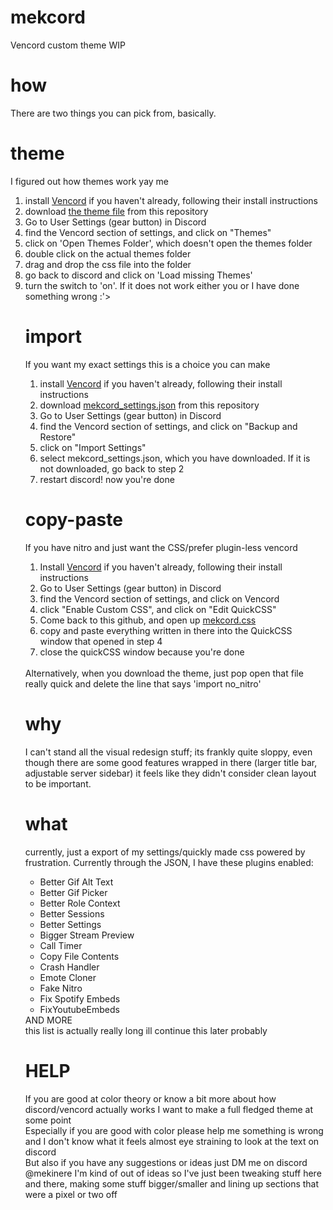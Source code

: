 # mekcord
Vencord custom theme WIP

# how
There are two things you can pick from, basically.

# theme
I figured out how themes work yay me
<ol>
  <li>
    install <a href="https://vencord.dev/" target="_blank">Vencord</a> if you haven't already, following their install instructions    
  </li>
  <li>
    download <a href="https://github.com/Mekinere/mekcord/blob/main/mekcord.theme.css" target="_blank">the theme file</a> from this repository
  </li>
  <li>
    Go to User Settings (gear button) in Discord
  </li>
  <li>
    find the Vencord section of settings, and click on "Themes"
  </li>
  <li>
    click on 'Open Themes Folder', which doesn't open the themes folder
  </li>
  <li>
    double click on the actual themes folder
  </li>
  <li>
    drag and drop the css file into the folder
  </li>
  <li>
    go back to discord and click on 'Load missing Themes'
  </li>
  <li>
    turn the switch to 'on'. If it does not work either you or I have done something wrong :'>
  </li>
  
# import
If you want my exact settings this is a choice you can make
<ol>
  <li>
    install <a href="https://vencord.dev/" target="_blank">Vencord</a> if you haven't already, following their install instructions
  </li>
  <li>
    download <a href="https://github.com/Mekinere/mekcord/blob/main/mekcord_settings.json" target="_blank">mekcord_settings.json</a> from this repository
  </li>
  <li>
    Go to User Settings (gear button) in Discord
  </li>
  <li> find the Vencord section of settings, and click on "Backup and Restore"</li>
  <li>
    click on "Import Settings"
  </li>
  <li>
    select mekcord_settings.json, which you have downloaded. If it is not downloaded, go back to step 2
  </li>
  <li>
    restart discord! now you're done
  </li>
</ol>

# copy-paste
If you have nitro and just want the CSS/prefer plugin-less vencord
<ol>
  <li>
    Install <a href="https://vencord.dev/" target="_blank">Vencord</a> if you haven't already, following their install instructions
  </li>
  <li>
    Go to User Settings (gear button) in Discord
  </li>
  <li> find the Vencord section of settings, and click on Vencord</li>
  <li> click "Enable Custom CSS", and click on "Edit QuickCSS"</li>
  <li>
    Come back to this github, and open up <a href="https://github.com/Mekinere/mekcord/blob/main/src/mekcord.css" target="_blank">mekcord.css</a>
  </li>
  <li>
    copy and paste everything written in there into the QuickCSS window that opened in step 4
  </li>
  <li>
    close the quickCSS window because you're done
  </li>
</ol>
<br>
Alternatively, when you download the theme, just pop open that file really quick and delete the line that says 'import no_nitro'

# why
I can't stand all the visual redesign stuff; its frankly quite sloppy, even though there are some good features wrapped in there (larger title bar, adjustable server sidebar) it feels like they didn't consider clean layout to be important.

# what
currently, just a export of my settings/quickly made css powered by frustration. Currently through the JSON, I have these plugins enabled:
<ul>
  <li>Better Gif Alt Text</li>
  
  <li>Better Gif Picker</li>

  <li>Better Role Context</li>

  <li>Better Sessions</li>

  <li>Better Settings</li>

  <li>Bigger Stream Preview</li>

  <li>Call Timer</li>

  <li>Copy File Contents</li>

  <li>Crash Handler</li>
  
  <li>Emote Cloner</li>
  
  <li>Fake Nitro</li>
  
  <li>Fix Spotify Embeds</li>
  
  <li>FixYoutubeEmbeds</li>  

</ul>
  AND MORE <br>
  this list is actually really long ill continue this later probably

# HELP
If you are good at color theory or know a bit more about how discord/vencord actually works I want to make a full fledged theme at some point <br>
Especially if you are good with color please help me something is wrong and I don't know what it feels almost eye straining to look at the text on discord <br>
But also if you have any suggestions or ideas just DM me on discord @mekinere I'm kind of out of ideas so I've just been tweaking stuff here and there, making some stuff bigger/smaller and lining up sections that were a pixel or two off
